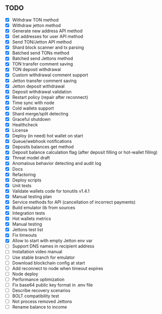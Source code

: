 ## TODO
- [x] Withdraw TON method
- [x] Withdraw jetton method
- [x] Generate new address API method
- [x] Get addresses for user API method
- [x] Send TON/Jetton API method
- [x] Shard block scanner and tx parsing
- [x] Batched send TONs method
- [x] Batched send Jettons method
- [x] TON transfer comment saving
- [x] TON deposit withdrawal
- [x] Custom withdrawal comment support
- [x] Jetton transfer comment saving
- [x] Jetton deposit withdrawal
- [x] Deposit withdrawal validation
- [x] Restart policy (repair after reconnect)
- [x] Time sync with node
- [x] Cold wallets support
- [x] Shard merge/split detecting
- [x] Graceful shutdown
- [x] Healthcheck
- [x] License
- [x] Deploy (in need) hot wallet on start 
- [x] Queue/webhook notifications
- [x] Deposits balances get method
- [x] Deposit balance calculation flag (after deposit filling or hot-wallet filling)
- [x] Threat model draft
- [x] Anomalous behavior detecting and audit log
- [x] Docs
- [x] Refactoring
- [x] Deploy scripts
- [x] Unit tests
- [x] Validate wallets code for tonutils v1.4.1
- [x] Manual testing plan
- [x] Service methods for API (cancellation of incorrect payments)
- [x] Build emulator lib from sources
- [x] Integration tests
- [x] Hot wallets metrics
- [x] Manual testing
- [x] Jettons test list
- [x] Fix timeouts
- [x] Allow to start with empty Jetton env var
- [ ] Support DNS names in recipient address
- [ ] Installation video manual
- [ ] Use stable branch for emulator
- [ ] Download blockchain config at start
- [ ] Add reconnect to node when timeout expires
- [ ] Node deploy
- [ ] Performance optimization
- [ ] Fix base64 public key format in .env file
- [ ] Describe recovery scenarios
- [ ] BOLT compatibility test
- [ ] Not process removed Jettons
- [ ] Rename balance to income
